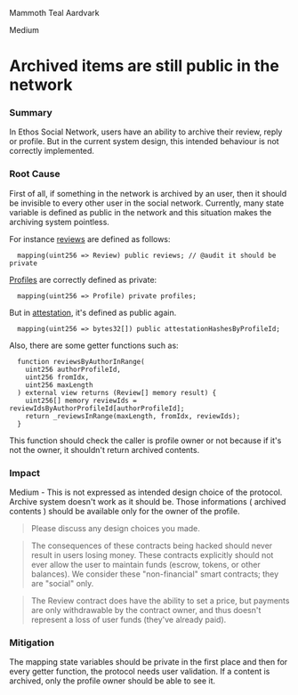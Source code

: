 Mammoth Teal Aardvark

Medium

# Archived items are still public in the network

### Summary

In Ethos Social Network, users have an ability to archive their review, reply or profile. But in the current system design, this intended behaviour is not correctly implemented.

### Root Cause

First of all, if something in the network is archived by an user, then it should be invisible to every other user in the social network. Currently, many state variable is defined as public in the network and this situation makes the archiving system pointless. 

For instance [reviews](https://github.com/sherlock-audit/2024-10-ethos-network/blob/db37b9dc2b792e245eb683d8a956bcb7ef2f1a27/ethos/packages/contracts/contracts/EthosReview.sol#L84) are defined as follows:
```solidity
  mapping(uint256 => Review) public reviews; // @audit it should be private
```
[Profiles](https://github.com/sherlock-audit/2024-10-ethos-network/blob/db37b9dc2b792e245eb683d8a956bcb7ef2f1a27/ethos/packages/contracts/contracts/EthosProfile.sol#L57) are correctly defined as private:
```solidity
  mapping(uint256 => Profile) private profiles;
```
But in [attestation](https://github.com/sherlock-audit/2024-10-ethos-network/blob/db37b9dc2b792e245eb683d8a956bcb7ef2f1a27/ethos/packages/contracts/contracts/EthosAttestation.sol#L68C1-L69C1), it's defined as public again.
```solidity
  mapping(uint256 => bytes32[]) public attestationHashesByProfileId;
```

Also, there are some getter functions such as:

```solidity
  function reviewsByAuthorInRange(
    uint256 authorProfileId,
    uint256 fromIdx,
    uint256 maxLength
  ) external view returns (Review[] memory result) {
    uint256[] memory reviewIds = reviewIdsByAuthorProfileId[authorProfileId];
    return _reviewsInRange(maxLength, fromIdx, reviewIds);
  }
```

This function should check the caller is profile owner or not because if it's not the owner, it shouldn't return archived contents.

### Impact

Medium - This is not expressed as intended design choice of the protocol. Archive system doesn't work as it should be. Those informations ( archived contents ) should be available only for the owner of the profile.

> Please discuss any design choices you made.

> The consequences of these contracts being hacked should never result in users losing money. These contracts explicitly should not ever allow the user to maintain funds (escrow, tokens, or other balances). We consider these "non-financial" smart contracts; they are "social" only.

> The Review contract does have the ability to set a price, but payments are only withdrawable by the contract owner, and thus doesn't represent a loss of user funds (they've already paid).

### Mitigation

The mapping state variables should be private in the first place and then for every getter function, the protocol needs user validation. If a content is archived, only the profile owner should be able to see it.